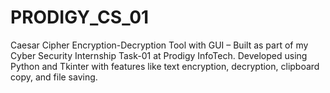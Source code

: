 # PRODIGY_CS_01
Caesar Cipher Encryption-Decryption Tool with GUI – Built as part of my Cyber Security Internship Task-01 at Prodigy InfoTech. Developed using Python and Tkinter with features like text encryption, decryption, clipboard copy, and file saving.
